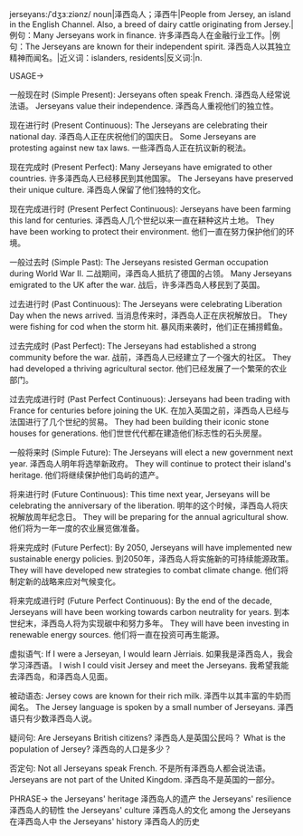 jerseyans:/ˈdʒɜːziənz/
noun|泽西岛人；泽西牛|People from Jersey, an island in the English Channel. Also, a breed of dairy cattle originating from Jersey.|例句：Many Jerseyans work in finance. 许多泽西岛人在金融行业工作。|例句：The Jerseyans are known for their independent spirit. 泽西岛人以其独立精神而闻名。|近义词：islanders, residents|反义词:|n.


USAGE->

一般现在时 (Simple Present):
Jerseyans often speak French.  泽西岛人经常说法语。
Jerseyans value their independence. 泽西岛人重视他们的独立性。

现在进行时 (Present Continuous):
The Jerseyans are celebrating their national day.  泽西岛人正在庆祝他们的国庆日。
Some Jerseyans are protesting against new tax laws. 一些泽西岛人正在抗议新的税法。

现在完成时 (Present Perfect):
Many Jerseyans have emigrated to other countries. 许多泽西岛人已经移民到其他国家。
The Jerseyans have preserved their unique culture. 泽西岛人保留了他们独特的文化。

现在完成进行时 (Present Perfect Continuous):
Jerseyans have been farming this land for centuries.  泽西岛人几个世纪以来一直在耕种这片土地。
They have been working to protect their environment.  他们一直在努力保护他们的环境。


一般过去时 (Simple Past):
The Jerseyans resisted German occupation during World War II.  二战期间，泽西岛人抵抗了德国的占领。
Many Jerseyans emigrated to the UK after the war.  战后，许多泽西岛人移民到了英国。

过去进行时 (Past Continuous):
The Jerseyans were celebrating Liberation Day when the news arrived. 当消息传来时，泽西岛人正在庆祝解放日。
They were fishing for cod when the storm hit.  暴风雨来袭时，他们正在捕捞鳕鱼。

过去完成时 (Past Perfect):
The Jerseyans had established a strong community before the war.  战前，泽西岛人已经建立了一个强大的社区。
They had developed a thriving agricultural sector.  他们已经发展了一个繁荣的农业部门。

过去完成进行时 (Past Perfect Continuous):
Jerseyans had been trading with France for centuries before joining the UK. 在加入英国之前，泽西岛人已经与法国进行了几个世纪的贸易。
They had been building their iconic stone houses for generations.  他们世世代代都在建造他们标志性的石头房屋。

一般将来时 (Simple Future):
The Jerseyans will elect a new government next year. 泽西岛人明年将选举新政府。
They will continue to protect their island's heritage. 他们将继续保护他们岛屿的遗产。


将来进行时 (Future Continuous):
This time next year, Jerseyans will be celebrating the anniversary of the liberation.  明年的这个时候，泽西岛人将庆祝解放周年纪念日。
They will be preparing for the annual agricultural show.  他们将为一年一度的农业展览做准备。

将来完成时 (Future Perfect):
By 2050, Jerseyans will have implemented new sustainable energy policies. 到2050年，泽西岛人将实施新的可持续能源政策。
They will have developed new strategies to combat climate change.  他们将制定新的战略来应对气候变化。

将来完成进行时 (Future Perfect Continuous):
By the end of the decade, Jerseyans will have been working towards carbon neutrality for years. 到本世纪末，泽西岛人将为实现碳中和努力多年。
They will have been investing in renewable energy sources.  他们将一直在投资可再生能源。


虚拟语气:
If I were a Jerseyan, I would learn Jèrriais. 如果我是泽西岛人，我会学习泽西语。
I wish I could visit Jersey and meet the Jerseyans. 我希望我能去泽西岛，和泽西岛人见面。

被动语态:
Jersey cows are known for their rich milk. 泽西牛以其丰富的牛奶而闻名。
The Jersey language is spoken by a small number of Jerseyans.  泽西语只有少数泽西岛人说。


疑问句:
Are Jerseyans British citizens? 泽西岛人是英国公民吗？
What is the population of Jersey? 泽西岛的人口是多少？


否定句:
Not all Jerseyans speak French. 不是所有泽西岛人都会说法语。
Jerseyans are not part of the United Kingdom. 泽西岛不是英国的一部分。



PHRASE->
the Jerseyans' heritage 泽西岛人的遗产
the Jerseyans' resilience 泽西岛人的韧性
the Jerseyans' culture 泽西岛人的文化
among the Jerseyans 在泽西岛人中
the Jerseyans' history 泽西岛人的历史
